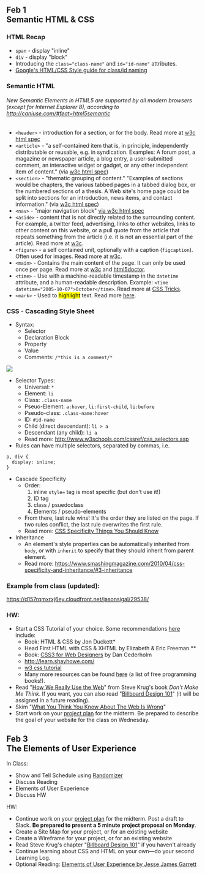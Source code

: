 ## <b>Feb 1<br/> Semantic HTML & CSS</b>

### HTML Recap
* ```span``` - display "inline"
* ```div``` - display "block"
* Introducing the ``class="class-name"`` and ``id="id-name"`` attributes.
* [Google's HTML/CSS Style guide for class/id naming](https://google.github.io/styleguide/htmlcssguide.xml#ID_and_Class_Naming)

### Semantic HTML
###### New Semantic Elements in HTML5 are supported by all modern browsers (except for Internet Explorer 8), according to http://caniuse.com/#feat=html5semantic
* ```<header>``` - introduction for a section, or for the body. Read more at [w3c html spec](https://www.w3.org/html/wg/drafts/html/master/semantics.html#the-body-element)
* ```<article>``` -  "a self-contained item that is, in principle, independently distributable or reusable, e.g. in syndication. Examples: A forum post, a magazine or newspaper article, a blog entry, a user-submitted comment, an interactive widget or gadget, or any other independent item of content." (via [w3c html spec](https://www.w3.org/html/wg/drafts/html/master/semantics.html#the-article-element))
* ```<section>``` - "thematic grouping of content." "Examples of sections would be chapters, the various tabbed pages in a tabbed dialog box, or the numbered sections of a thesis. A Web site's home page could be split into sections for an introduction, news items, and contact information." (via [w3c html spec](https://www.w3.org/html/wg/drafts/html/master/semantics.html#the-section-element))
* ```<nav>``` - "major navigation block" [via w3c html spec](https://www.w3.org/html/wg/drafts/html/master/semantics.html#the-nav-element)
* ```<aside>``` - content that is not directly related to the surrounding content. For example, a twitter feed, advertising, links to other websites, links to other content on this website, or a pull quote from the article that repeats something from the article (i.e. it is not an essential part of the article). Read more at [w3c](https://www.w3.org/html/wg/drafts/html/master/semantics.html#the-aside-element).
* ```<figure>``` - a self contained unit, optionally with a caption (```figcaption```). Often used for images. Read more at [w3c](https://www.w3.org/html/wg/drafts/html/master/semantics.html#the-figure-element).
* ```<main>``` - Contains the main content of the page. It can only be used once per page. Read more at [w3c](https://www.w3.org/html/wg/drafts/html/master/semantics.html#the-main-element) and [html5doctor](http://html5doctor.com/the-main-element/). 
* ```<time>``` - Use with a machine-readable timestamp in the ``datetime`` attribute, and a human-readable description. Example:   ```<time datetime="2005-10-07">October</time>```. Read more at [CSS Tricks](https://css-tricks.com/time-element/).
* ```<mark>``` - Used to <mark>highlight</mark> text. Read more [here](https://developer.mozilla.org/en-US/docs/Web/HTML/Element/mark).

### CSS - Cascading Style Sheet
* Syntax:
    * Selector
    * Declaration Block
    * Property
    * Value
    * Comments: 
```/*this is a comment/*```

![](css_anatomy.png)
* Selector Types:
    * Universal: ```*```
    * Element: ``li``
    * Class: ```.class-name```
    * Pseuo-Element: ``a:hover``, ``li:first-child``, ``li:before``
    * Pseudo-class: ```.class-name:hover```
    * ID: ```#id-name```
    * Child (direct descendant): ``li > a``
    * Descendant (any child): ``li a``
    * Read more: http://www.w3schools.com/cssref/css_selectors.asp
* Rules can have multiple selectors, separated by commas, i.e.

```
p, div {
  display: inline;
}
```
* Cascade Specificity
    * Order:
        1. inline ``style=`` tag is most specific (but don't use it!)
        2. ID tag
        3. class / psuedoclass
        4. Elements / pseudo-elements
    * From there, last rule wins! It's the order they are listed on the page. If two rules conflict, the last rule overwrites the first rule.
    * Read more: [CSS Specificity Things You Should Know](https://www.smashingmagazine.com/2007/07/css-specificity-things-you-should-know/)
* Inheritance
    * An element's style properties can be automatically inherited from ``body``, or with ``inherit`` to specify that they should inherit from parent element.
    * Read more: https://www.smashingmagazine.com/2010/04/css-specificity-and-inheritance/#3-inheritance

### Example from class (updated):
https://d157rqmxrxj6ey.cloudfront.net/jasonsigal/29538/

### HW:
* Start a CSS Tutorial of your choice. Some recommendations [here](../readings_resources.html) include:
    * Book: HTML & CSS by Jon Duckett*
    * Head First HTML with CSS & XHTML by Elizabeth & Eric Freeman **
    * Book: [CSS3 for Web Designers](http://www.abookapart.com/products/css3-for-web-designers) by Dan Cederholm
    * http://learn.shayhowe.com/
    * [w3 css tutorial](http://www.w3schools.com/css/default.asp)
    * Many more resources can be found [here](https://github.com/vhf/free-programming-books/blob/master/free-programming-books.md#html--css) (a list of free programming books!).
* Read "[How We Really Use the Web](http://www.sensible.com/chapter.html)" from Steve Krug's book <i>Don't Make Me Think</i>. If you want, you can also read "[Billboard Design 101](http://www.pcworld.com/article/137231/article.html)" (it will be assigned in a future reading).
* Skim "[What You Think You Know About The Web Is Wrong](http://time.com/12933/what-you-think-you-know-about-the-web-is-wrong/)"
* Start work on your [project plan](../assignments/project_plan.html) for the midterm. Be prepared to describe the goal of your website for the class on Wednesday.


## <b>Feb 3<br/>The Elements of User Experience</b>

In Class:
* Show and Tell Schedule using [Randomizer](http://shiffman.github.io/randomizer/)
* Discuss Reading
* Elements of User Experience
* Discuss HW

HW: 
* Continue work on your [project plan](../assignments/project_plan.html) for the midterm. Post a draft to Slack. **Be prepared to present a 5 minute project proposal on Monday**.
* Create a Site Map for your project, or for an existing website
* Create a Wireframe for your project, or for an existing website
* Read Steve Krug's chapter "[Billboard Design 101](http://www.pcworld.com/article/137231/article.html)" if you haven't already
* Continue learning about CSS and HTML on your own—do your second Learning Log.
* Optional Reading: [Elements of User Experience by Jesse James Garrett](http://www.jjg.net/elements/)
